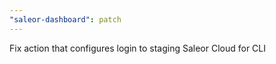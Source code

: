 ```yaml
---
"saleor-dashboard": patch
---
```


Fix action that configures login to staging Saleor Cloud for CLI
